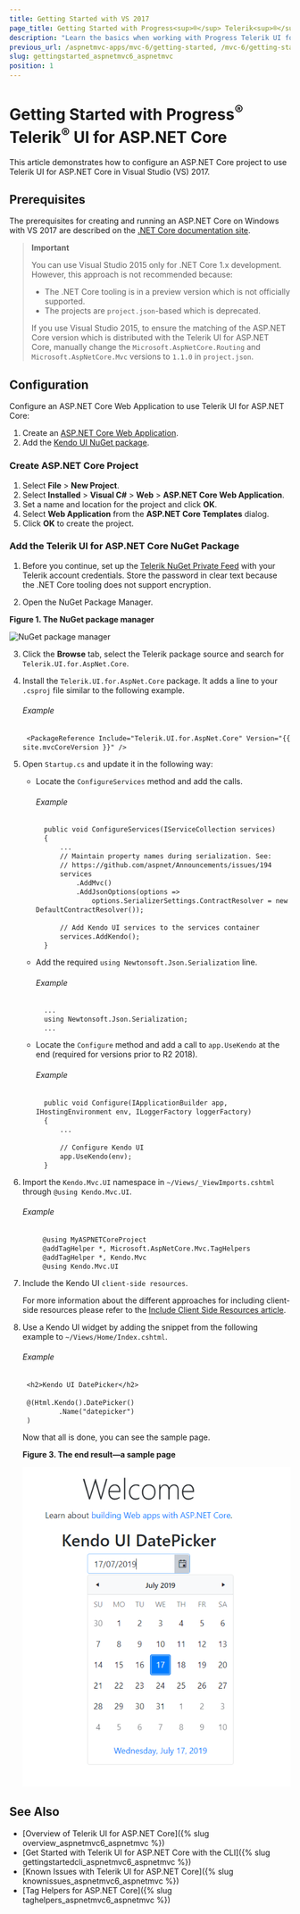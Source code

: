```yaml
---
title: Getting Started with VS 2017
page_title: Getting Started with Progress<sup>®</sup> Telerik<sup>®</sup> UI for ASP.NET Core and Visual Studio | Telerik UI for ASP.NET Core
description: "Learn the basics when working with Progress Telerik UI for ASP.NET Core (aka MVC 6 or ASP.NET Core MVC) and Visual Studio."
previous_url: /aspnetmvc-apps/mvc-6/getting-started, /mvc-6/getting-started
slug: gettingstarted_aspnetmvc6_aspnetmvc
position: 1
---
```


# Getting Started with Progress<sup>®</sup> Telerik<sup>®</sup> UI for ASP.NET Core

This article demonstrates how to configure an ASP.NET Core project to use Telerik UI for ASP.NET Core in Visual Studio (VS) 2017.

## Prerequisites

The prerequisites for creating and running an ASP.NET Core on Windows with VS 2017 are described on the [.NET Core documentation site](https://docs.microsoft.com/en-us/dotnet/core/windows-prerequisites).

> **Important**
>
> You can use Visual Studio 2015 only for .NET Core 1.x development. However, this approach is not recommended because:
> * The .NET Core tooling is in a preview version which is not officially supported.
> * The projects are `project.json`-based which is deprecated.
>
> If you use Visual Studio 2015, to ensure the matching of the ASP.NET Core version which is distributed with the Telerik UI for ASP.NET Core, manually change the `Microsoft.AspNetCore.Routing` and `Microsoft.AspNetCore.Mvc` versions to `1.1.0` in `project.json`.

## Configuration

Configure an ASP.NET Core Web Application to use Telerik UI for ASP.NET Core:

1. Create an [ASP.NET Core Web Application](#configuration-Create).
2. Add the [Kendo UI NuGet package](#configuration-Add).

### Create ASP.NET Core Project

1. Select **File** > **New Project**.
2. Select **Installed** > **Visual C#** > **Web** > **ASP.NET Core Web Application**.
3. Set a name and location for the project and click **OK**.
4. Select **Web Application** from the **ASP.NET Core Templates** dialog.
5. Click **OK** to create the project.

### Add the Telerik UI for ASP.NET Core NuGet Package

1. Before you continue, set up the [Telerik NuGet Private Feed](../../aspnet-mvc/getting-started/nuget-install#set-up-nuget-package-source) with your Telerik account credentials. Store the password in clear text because the .NET Core tooling does not support encryption.

2. Open the NuGet Package Manager.

  **Figure 1. The NuGet package manager**

  ![NuGet package manager](images/manage-nuget-packages.png)

3. Click the **Browse** tab, select the Telerik package source and search for `Telerik.UI.for.AspNet.Core`.

4. Install the `Telerik.UI.for.AspNet.Core` package. It adds a line to your `.csproj` file similar to the following example.

    ###### Example

		<PackageReference Include="Telerik.UI.for.AspNet.Core" Version="{{ site.mvcCoreVersion }}" />

5. Open `Startup.cs` and update it in the following way:

	* Locate the `ConfigureServices` method and add the calls.

		###### Example

			public void ConfigureServices(IServiceCollection services)
			{
				...
				// Maintain property names during serialization. See:
				// https://github.com/aspnet/Announcements/issues/194
				services
					.AddMvc()
					.AddJsonOptions(options =>
						options.SerializerSettings.ContractResolver = new DefaultContractResolver());

				// Add Kendo UI services to the services container
				services.AddKendo();
			}

	* Add the required `using Newtonsoft.Json.Serialization` line.

		###### Example

			...
			using Newtonsoft.Json.Serialization;
			...

	* Locate the `Configure` method and add a call to `app.UseKendo` at the end (required for versions prior to R2 2018).

		###### Example

			public void Configure(IApplicationBuilder app, IHostingEnvironment env, ILoggerFactory loggerFactory)
			{
				...

				// Configure Kendo UI
				app.UseKendo(env);
			}

6. Import the `Kendo.Mvc.UI` namespace in `~/Views/_ViewImports.cshtml` through `@using Kendo.Mvc.UI`.

    ###### Example

            @using MyASPNETCoreProject
            @addTagHelper *, Microsoft.AspNetCore.Mvc.TagHelpers
            @addTagHelper *, Kendo.Mvc
            @using Kendo.Mvc.UI

7. Include the Kendo UI `client-side resources`. 

	For more information about the different approaches for including client-side resources please refer to the [Include Client Side Resources article](https://docs.telerik.com/aspnet-core/getting-started/getting-started-copy-client-resources.html).

8. Use a Kendo UI widget by adding the snippet from the following example to `~/Views/Home/Index.cshtml`.

    ###### Example

		<h2>Kendo UI DatePicker</h2>

		@(Html.Kendo().DatePicker()
				.Name("datepicker")
		)

	Now that all is done, you can see the sample page.

    **Figure 3. The end result&mdash;a sample page**

    ![Sample page](images/sample-page.png)	

## See Also

* [Overview of Telerik UI for ASP.NET Core]({% slug overview_aspnetmvc6_aspnetmvc %})
* [Get Started with Telerik UI for ASP.NET Core with the CLI]({% slug gettingstartedcli_aspnetmvc6_aspnetmvc %})
* [Known Issues with Telerik UI for ASP.NET Core]({% slug knownissues_aspnetmvc6_aspnetmvc %})
* [Tag Helpers for ASP.NET Core]({% slug taghelpers_aspnetmvc6_aspnetmvc %})
